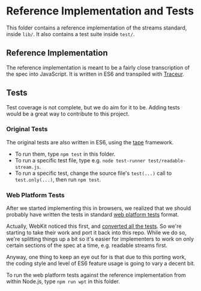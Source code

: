 # Reference Implementation and Tests

This folder contains a reference implementation of the streams standard, inside `lib/`. It also contains a test suite inside `test/`.

## Reference Implementation

The reference implementation is meant to be a fairly close transcription of the spec into JavaScript. It is written in ES6 and transpiled with [Traceur](https://github.com/google/traceur-compiler).

## Tests

Test coverage is not complete, but we do aim for it to be. Adding tests would be a great way to contribute to this project.

### Original Tests

The original tests are also written in ES6, using the [tape](https://github.com/substack/tape) framework.

- To run them, type `npm test` in this folder.
- To run a specific test file, type e.g. `node test-runner test/readable-stream.js`.
- To run a specific test, change the source file's `test(...)` call to `test.only(...)`, then run `npm test`.

### Web Platform Tests

After we started implementing this in browsers, we realized that we should probably have written the tests in standard [web platform tests](https://github.com/w3c/web-platform-tests) format.

Actually, WebKit noticed this first, and [converted all the tests](https://github.com/Igalia/streams/tree/webkit-tests/reference-implementation/webkit/reference-implementation). So we're starting to take their work and port it back into this repo. While we do so, we're splitting things up a bit so it's easier for implementers to work on only certain sections of the spec at a time, e.g. readable streams first.

Anyway, one thing to keep an eye out for is that due to this porting work, the coding style and level of ES6 feature usage is going to vary a decent bit.

To run the web platform tests against the reference implementation from within Node.js, type `npm run wpt` in this folder.
